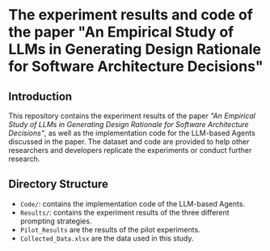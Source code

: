 # The experiment results and code of the paper "An Empirical Study of LLMs in Generating Design Rationale for Software Architecture Decisions"

## Introduction
This repository contains the experiment results of the paper *"An Empirical Study of LLMs in Generating Design Rationale for Software Architecture Decisions"*, as well as the implementation code for the LLM-based Agents discussed in the paper. The dataset and code are provided to help other researchers and developers replicate the experiments or conduct further research.

## Directory Structure
- `Code/`: contains the implementation code of the LLM-based Agents.
- `Results/`: contains the experiment results of the three different prompting strategies.
- `Pilot_Results` are the results of the pilot experiments.
- `Collected_Data.xlsx` are the data used in this study.